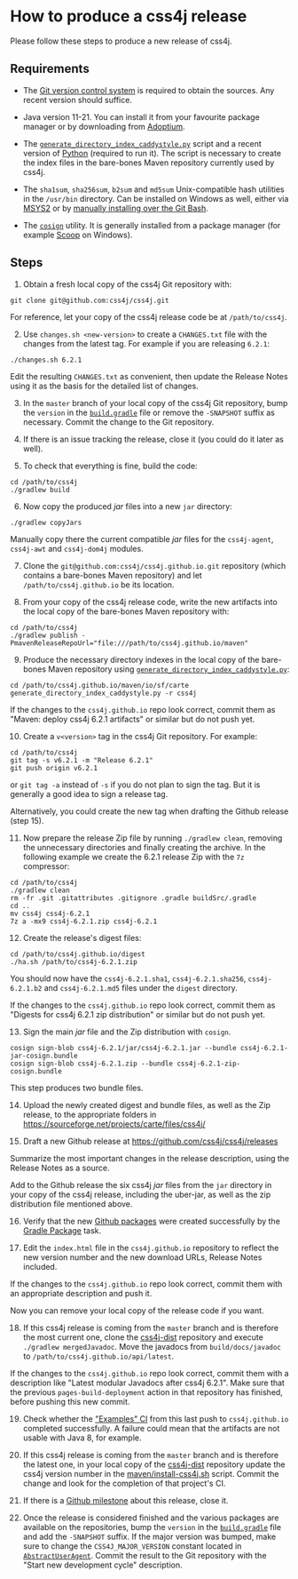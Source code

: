 # How to produce a css4j release

Please follow these steps to produce a new release of css4j.


## Requirements

- The [Git version control system](https://git-scm.com/downloads) is required to
obtain the sources. Any recent version should suffice.

- Java version 11-21. You can install it from your favourite package manager or by
downloading from [Adoptium](https://adoptium.net/).

- The [`generate_directory_index_caddystyle.py`](https://gist.github.com/carlosame/bd5b68c4eb8e0817d9beb1dcfb4de43d)
script and a recent version of [Python](https://www.python.org/) (required to
run it). The script is necessary to create the index files in the bare-bones
Maven repository currently used by css4j.

- The `sha1sum`, `sha256sum`, `b2sum` and `md5sum` Unix-compatible hash
utilities in the `/usr/bin` directory. Can be installed on Windows as well,
either via [MSYS2](https://www.msys2.org/) or by [manually installing over the
Git Bash](https://gist.github.com/carlosame/5c4070c3941707c0f2c2a5bf1b175cc4).

- The [`cosign`](https://docs.sigstore.dev/cosign/) utility. It is generally
installed from a package manager (for example [Scoop](https://scoop.sh/) on
Windows).


## Steps

1) Obtain a fresh local copy of the css4j Git repository with:
```shell
git clone git@github.com:css4j/css4j.git
```

For reference, let your copy of the css4j release code be at `/path/to/css4j`.

2) Use `changes.sh <new-version>` to create a `CHANGES.txt` file with the
changes from the latest tag. For example if you are releasing `6.2.1`:

```shell
./changes.sh 6.2.1
```

Edit the resulting `CHANGES.txt` as convenient, then update the Release Notes
using it as the basis for the detailed list of changes.

3) In the `master` branch of your local copy of the css4j Git repository, bump
the `version` in the [`build.gradle`](build.gradle) file or remove the
`-SNAPSHOT` suffix as necessary. Commit the change to the Git repository.

4) If there is an issue tracking the release, close it (you could do it later as
well).

5) To check that everything is fine, build the code:

```shell
cd /path/to/css4j
./gradlew build
```

6) Now copy the produced _jar_ files into a new `jar` directory:

```shell
./gradlew copyJars
```

Manually copy there the current compatible _jar_ files for the `css4j-agent`,
`css4j-awt` and `css4j-dom4j` modules.

7) Clone the `git@github.com:css4j/css4j.github.io.git` repository (which
contains a bare-bones Maven repository) and let `/path/to/css4j.github.io` be
its location.

8) From your copy of the css4j release code, write the new artifacts into the
local copy of the bare-bones Maven repository with:

```shell
cd /path/to/css4j
./gradlew publish -PmavenReleaseRepoUrl="file:///path/to/css4j.github.io/maven"
```

9) Produce the necessary directory indexes in the local copy of the bare-bones
Maven repository using [`generate_directory_index_caddystyle.py`](https://gist.github.com/carlosame/bd5b68c4eb8e0817d9beb1dcfb4de43d):

```shell
cd /path/to/css4j.github.io/maven/io/sf/carte
generate_directory_index_caddystyle.py -r css4j
```

If the changes to the `css4j.github.io` repo look correct, commit them as
"Maven: deploy css4j 6.2.1 artifacts" or similar but do not push yet.

10) Create a `v<version>` tag in the css4j Git repository. For example:

```shell
cd /path/to/css4j
git tag -s v6.2.1 -m "Release 6.2.1"
git push origin v6.2.1
```

or `git tag -a` instead of `-s` if you do not plan to sign the tag. But it is
generally a good idea to sign a release tag.

Alternatively, you could create the new tag when drafting the Github release
(step 15).

11) Now prepare the release Zip file by running `./gradlew clean`, removing the
unnecessary directories and finally creating the archive. In the following
example we create the 6.2.1 release Zip with the `7z` compressor:

```shell
cd /path/to/css4j
./gradlew clean
rm -fr .git .gitattributes .gitignore .gradle buildSrc/.gradle
cd ..
mv css4j css4j-6.2.1
7z a -mx9 css4j-6.2.1.zip css4j-6.2.1
```

12) Create the release's digest files:

```shell
cd /path/to/css4j.github.io/digest
./ha.sh /path/to/css4j-6.2.1.zip
```

You should now have the `css4j-6.2.1.sha1`, `css4j-6.2.1.sha256`,
`css4j-6.2.1.b2` and `css4j-6.2.1.md5` files under the `digest` directory.

If the changes to the `css4j.github.io` repo look correct, commit them as
"Digests for css4j 6.2.1 zip distribution" or similar but do not push yet.

13) Sign the main _jar_ file and the Zip distribution with `cosign`.

```shell
cosign sign-blob css4j-6.2.1/jar/css4j-6.2.1.jar --bundle css4j-6.2.1-jar-cosign.bundle
cosign sign-blob css4j-6.2.1.zip --bundle css4j-6.2.1-zip-cosign.bundle
```

This step produces two bundle files.

14) Upload the newly created digest and bundle files, as well as the Zip release,
to the appropriate folders in https://sourceforge.net/projects/carte/files/css4j/

15) Draft a new Github release at https://github.com/css4j/css4j/releases

Summarize the most important changes in the release description, using the
Release Notes as a source.

Add to the Github release the six css4j _jar_ files from the `jar` directory in
your copy of the css4j release, including the uber-jar, as well as the zip
distribution file mentioned above.

16) Verify that the new [Github packages](https://github.com/orgs/css4j/packages?repo_name=css4j)
were created successfully by the [Gradle Package](https://github.com/css4j/css4j/actions/workflows/gradle-publish.yml)
task.

17) Edit the `index.html` file in the `css4j.github.io` repository to reflect
the new version number and the new download URLs, Release Notes included.

If the changes to the `css4j.github.io` repo look correct, commit them with an
appropriate description and push it.

Now you can remove your local copy of the release code if you want.

18) If this css4j release is coming from the `master` branch and is therefore
the most current one, clone the [css4j-dist](https://github.com/css4j/css4j-dist)
repository and execute `./gradlew mergedJavadoc`. Move the javadocs from
`build/docs/javadoc` to `/path/to/css4j.github.io/api/latest`.

If the changes to the `css4j.github.io` repo look correct, commit them with a
description like "Latest modular Javadocs after css4j 6.2.1". Make sure that the
previous `pages-build-deployment` action in that repository has finished, before
pushing this new commit.

19) Check whether the ["Examples" CI](https://github.com/css4j/css4j.github.io/actions/workflows/examples.yml)
from this last push to `css4j.github.io` completed successfully. A failure could
mean that the artifacts are not usable with Java 8, for example.

20) If this css4j release is coming from the `master` branch and is therefore
the latest one, in your local copy of the [css4j-dist](https://github.com/css4j/css4j-dist)
repository update the css4j version number in the
[maven/install-css4j.sh](https://github.com/css4j/css4j-dist/blob/master/maven/install-css4j.sh)
script. Commit the change and look for the completion of that project's CI.

21) If there is a [Github milestone](https://github.com/css4j/css4j/milestones)
about this release, close it.

22) Once the release is considered finished and the various packages are available
on the repositories, bump the `version` in the [`build.gradle`](build.gradle)
file and add the `-SNAPSHOT` suffix. If the major version was bumped, make sure
to change the `CSS4J_MAJOR_VERSION` constant located in [`AbstractUserAgent`](https://github.com/css4j/css4j/blob/master/src/main/java/io/sf/carte/doc/agent/AbstractUserAgent.java).
Commit the result to the Git repository with the "Start new development cycle"
description.
